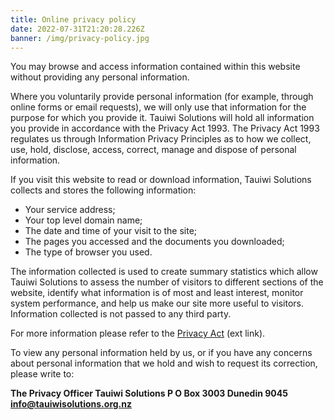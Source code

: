 ```yaml
---
title: Online privacy policy
date: 2022-07-31T21:20:28.226Z
banner: /img/privacy-policy.jpg
---
```

You may browse and access information contained within this website without providing any personal information.

Where you voluntarily provide personal information (for example, through online forms or email requests), we will only use that information for the purpose for which you provide it. Tauiwi Solutions will hold all information you provide in accordance with the Privacy Act 1993. The Privacy Act 1993 regulates us through Information Privacy Principles as to how we collect, use, hold, disclose, access, correct, manage and dispose of personal information.

If you visit this website to read or download information, Tauiwi Solutions collects and stores the following information:

* Your service address;
* Your top level domain name;
* The date and time of your visit to the site;
* The pages you accessed and the documents you downloaded;
* The type of browser you used.

The information collected is used to create summary statistics which allow Tauiwi Solutions to assess the number of visitors to different sections of the website, identify what information is of most and least interest, monitor system performance, and help us make our site more useful to visitors. Information collected is not passed to any third party.

For more information please refer to the [Privacy Act](legislation.govt.nz) (ext link).

To view any personal information held by us, or if you have any concerns about personal information that we hold and wish to request its correction, please write to:

**The Privacy Officer
Tauiwi Solutions
P O Box 3003
Dunedin 9045
info@tauiwisolutions.org.nz**